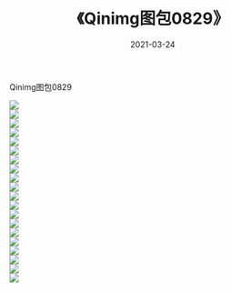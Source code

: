 ﻿---
layout: post
title:  《Qinimg图包0829》
date:   2021-03-24
img: http://imgx.orgx.ga/Qinimg图包/Qinimg图包0829/000.jpg
categories: [美女, 清纯, 唯美]
---

Qinimg图包0829

 ![](http://imgx.orgx.ga/Qinimg图包/Qinimg图包0829/001.jpg) <br>![](http://imgx.orgx.ga/Qinimg图包/Qinimg图包0829/002.jpg) <br>![](http://imgx.orgx.ga/Qinimg图包/Qinimg图包0829/003.jpg) <br>![](http://imgx.orgx.ga/Qinimg图包/Qinimg图包0829/004.jpg) <br>![](http://imgx.orgx.ga/Qinimg图包/Qinimg图包0829/005.jpg) <br>![](http://imgx.orgx.ga/Qinimg图包/Qinimg图包0829/006.jpg) <br>![](http://imgx.orgx.ga/Qinimg图包/Qinimg图包0829/007.jpg) <br>![](http://imgx.orgx.ga/Qinimg图包/Qinimg图包0829/008.jpg) <br>![](http://imgx.orgx.ga/Qinimg图包/Qinimg图包0829/009.jpg) <br>![](http://imgx.orgx.ga/Qinimg图包/Qinimg图包0829/010.jpg) <br>![](http://imgx.orgx.ga/Qinimg图包/Qinimg图包0829/011.jpg) <br>![](http://imgx.orgx.ga/Qinimg图包/Qinimg图包0829/012.jpg) <br>![](http://imgx.orgx.ga/Qinimg图包/Qinimg图包0829/013.jpg) <br>![](http://imgx.orgx.ga/Qinimg图包/Qinimg图包0829/014.jpg) <br>![](http://imgx.orgx.ga/Qinimg图包/Qinimg图包0829/015.jpg) <br>![](http://imgx.orgx.ga/Qinimg图包/Qinimg图包0829/016.jpg) <br>![](http://imgx.orgx.ga/Qinimg图包/Qinimg图包0829/017.jpg) <br>![](http://imgx.orgx.ga/Qinimg图包/Qinimg图包0829/018.jpg) <br>![](http://imgx.orgx.ga/Qinimg图包/Qinimg图包0829/019.jpg) <br>![](http://imgx.orgx.ga/Qinimg图包/Qinimg图包0829/020.jpg) <br>